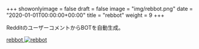 +++
showonlyimage = false
draft = false
image = "img/rebbot.png"
date = "2020-01-01T00:00:00+00:00"
title = "rebbot"
weight = 9
+++

RedditのユーザーコメントからBOTを自動生成。

<!--more-->

[rebbot
![rebbot][1]
](http://kurehajime.github.io/rebbot/?u=kurehajime)


[1]: /img/rebbot.png